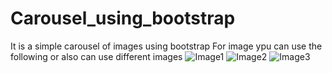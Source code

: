 # Carousel_using_bootstrap
It is a simple carousel of images using bootstrap
For image ypu can use the following or also can use different images
![Image1](https://github.com/Uttham4/Carousel_using_bootstrap/assets/137090604/24675228-b82c-4eea-a43d-55e342802b30)
![Image2](https://github.com/Uttham4/Carousel_using_bootstrap/assets/137090604/4f482a53-58c4-47ed-b3bf-dd10878a18b1)
![Image3](https://github.com/Uttham4/Carousel_using_bootstrap/assets/137090604/14739ea6-38d1-461a-9475-11274cc299e7)
